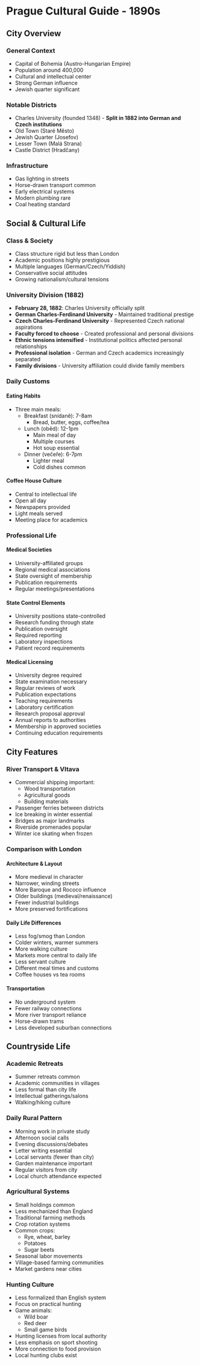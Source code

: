 # Prague Cultural Guide - 1890s

## City Overview
### General Context
- Capital of Bohemia (Austro-Hungarian Empire)
- Population around 400,000
- Cultural and intellectual center
- Strong German influence
- Jewish quarter significant

### Notable Districts
- Charles University (founded 1348) - **Split in 1882 into German and Czech institutions**
- Old Town (Staré Město)
- Jewish Quarter (Josefov)
- Lesser Town (Malá Strana)
- Castle District (Hradčany)

### Infrastructure
- Gas lighting in streets
- Horse-drawn transport common
- Early electrical systems
- Modern plumbing rare
- Coal heating standard

## Social & Cultural Life

### Class & Society
- Class structure rigid but less than London
- Academic positions highly prestigious
- Multiple languages (German/Czech/Yiddish)
- Conservative social attitudes
- Growing nationalism/cultural tensions

### University Division (1882)
- **February 28, 1882**: Charles University officially split
- **German Charles-Ferdinand University** - Maintained traditional prestige
- **Czech Charles-Ferdinand University** - Represented Czech national aspirations
- **Faculty forced to choose** - Created professional and personal divisions
- **Ethnic tensions intensified** - Institutional politics affected personal relationships
- **Professional isolation** - German and Czech academics increasingly separated
- **Family divisions** - University affiliation could divide family members

### Daily Customs
#### Eating Habits
- Three main meals:
  - Breakfast (snídaně): 7-8am
    - Bread, butter, eggs, coffee/tea
  - Lunch (oběd): 12-1pm
    - Main meal of day
    - Multiple courses
    - Hot soup essential
  - Dinner (večeře): 6-7pm
    - Lighter meal
    - Cold dishes common

#### Coffee House Culture
- Central to intellectual life
- Open all day
- Newspapers provided
- Light meals served
- Meeting place for academics

### Professional Life
#### Medical Societies
- University-affiliated groups
- Regional medical associations
- State oversight of membership
- Publication requirements
- Regular meetings/presentations

#### State Control Elements
- University positions state-controlled
- Research funding through state
- Publication oversight
- Required reporting
- Laboratory inspections
- Patient record requirements

#### Medical Licensing
- University degree required
- State examination necessary
- Regular reviews of work
- Publication expectations
- Teaching requirements
- Laboratory certification
- Research proposal approval
- Annual reports to authorities
- Membership in approved societies
- Continuing education requirements

## City Features

### River Transport & Vltava
- Commercial shipping important:
  - Wood transportation
  - Agricultural goods
  - Building materials
- Passenger ferries between districts
- Ice breaking in winter essential
- Bridges as major landmarks
- Riverside promenades popular
- Winter ice skating when frozen

### Comparison with London
#### Architecture & Layout
- More medieval in character
- Narrower, winding streets
- More Baroque and Rococo influence
- Older buildings (medieval/renaissance)
- Fewer industrial buildings
- More preserved fortifications

#### Daily Life Differences
- Less fog/smog than London
- Colder winters, warmer summers
- More walking culture
- Markets more central to daily life
- Less servant culture
- Different meal times and customs
- Coffee houses vs tea rooms

#### Transportation
- No underground system
- Fewer railway connections
- More river transport reliance
- Horse-drawn trams
- Less developed suburban connections

## Countryside Life

### Academic Retreats
- Summer retreats common
- Academic communities in villages
- Less formal than city life
- Intellectual gatherings/salons
- Walking/hiking culture

### Daily Rural Pattern
- Morning work in private study
- Afternoon social calls
- Evening discussions/debates
- Letter writing essential
- Local servants (fewer than city)
- Garden maintenance important
- Regular visitors from city
- Local church attendance expected

### Agricultural Systems
- Small holdings common
- Less mechanized than England
- Traditional farming methods
- Crop rotation systems
- Common crops:
  - Rye, wheat, barley
  - Potatoes
  - Sugar beets
- Seasonal labor movements
- Village-based farming communities
- Market gardens near cities

### Hunting Culture
- Less formalized than English system
- Focus on practical hunting
- Game animals:
  - Wild boar
  - Red deer
  - Small game birds
- Hunting licenses from local authority
- Less emphasis on sport shooting
- More connection to food provision
- Local hunting clubs exist 
